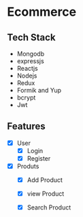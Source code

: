 
# Ecommerce
## Tech Stack
* Mongodb
* expressjs
* Reactjs
* Nodejs
* Redux
* Formik and Yup
* bcrypt
* Jwt
## Features
 - [x] User
   - [x] Login
   - [x] Register
 - [x] Produts
   - [x] Add Product
   - [x] view Product
   - [x] Search Product

